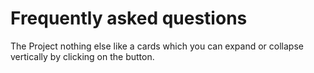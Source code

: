 # Frequently asked questions

The Project nothing else like a cards which you can expand or collapse
vertically by clicking on the button.